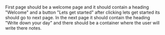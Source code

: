 First page should be a welcome page and it should contain a heading "Welcome" and a button "Lets get started" after clicking lets get started its should go to next page.
In the next page it should contain the heading "Write down your day" and there should be a container where the user will write there notes.
